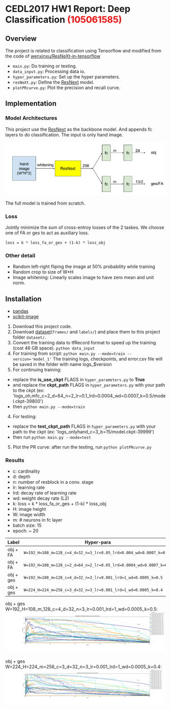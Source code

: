 # CEDL2017 HW1 Report: Deep Classification <span style="color:red">(105061585)</span>

## Overview
The project is related to classification using Tensorflow and modified from the code of [wenxinxu/ResNeXt-in-tensorflow](https://github.com/wenxinxu/ResNeXt-in-tensorflow)
- `main.py`: Do training or testing.
- `data_input.py`: Processing data io.
- `hyper_parameters.py`: Set up the hyper parameters.
- `resNeXt.py`: Define the [ResNext](https://arxiv.org/pdf/1611.05431.pdf) model.
- `plotPRcurve.py`: Plot the precision and recall curve.

## Implementation
### Model Architectures
This project use the [ResNext](https://arxiv.org/pdf/1611.05431.pdf) as the backbone model.
And appends fc layers to do classification. The input is only hand image.

![](./arch.png)

The full model is trained from scratch.
### Loss
Jointly minimize the sum of cross-entroy losses of the 2 taskes.
We choose one of FA or ges to act as auxiliary loss.
```
loss = k * loss_fa_or_ges + (1-k) * loss_obj
```
### Other detail
* Random left-right fliping the image at 50% probability while training 
* Random crop to size of W*H
* Image whitening: Linearly scales image to have zero mean and unit norm.


## Installation
* [pandas](http://pandas.pydata.org/)
* [scikit-image](http://scikit-image.org/docs/dev/install.html)

1. Download this project code.
2. Download [dataset](https://drive.google.com/drive/folders/0BwCy2boZhfdBdXdFWnEtNWJYRzQ)(`frames/` and `labels/`) and place them to this project folder `dataset/`.
3. Convert the training data to tfRecord format to speed up the training (cost 46 GB space). `python data_input`
4. For training from script: `python main.py --mode=train --version='model_1'` The training logs, checkpoints, and error.csv file will be saved in the folder with name logs_$version
4. For continuing training: 
* replace the **is_use_ckpt** FLAGS in `hyper_parameters.py` to **True**
* and replace the **ckpt_path** FLAGS in `hyper_parameters.py` with your path to the ckpt (ex: 'logs_oh,mfc_c=2_d=64_n=2_lr=0.1_lrd=0.0004_wd=0.0007_k=0.5/model.ckpt-39800')
* then `python main.py --mode=train` 
4. For testing: 
* replace the **test_ckpt_path** FLAGS in `hyper_parameters.py` with your path to the ckpt (ex: 'logs_onlyhand_c=3_b=15/model.ckpt-39999')
* then run `python main.py --mode=test`
5. Plot the PR curve: after run the testing, run `python plotPRcurve.py`


### Results
- c: cardinality
- d: depth
- n: number of resblock in a conv. stage
- lr: learning rate
- lrd: decay rate of learning rate
- wd: weight decay rate (L2)
- k: loss = k * loss_fa_or_ges + (1-k) * loss_obj
- H: image height
- W: image width
- m: # neurons in fc layer
- batch size: 15
- epoch: ~ 20

| Label | Hyper-para | Accuracy |
|-------|----------|----------|
|obj + FA| `W=192_H=108_m=128_c=4_d=32_n=3_lr=0.05_lrd=0.004_wd=0.0007_k=0.5`| 0.512 |
|obj + FA| `W=192_H=108_m=128_c=2_d=64_n=2_lr=0.05_lrd=0.0004_wd=0.0007_k=0.5`| 0.529 |
|obj + ges| `W=192_H=108_m=128_c=4_d=32_n=3_lr=0.001_lrd=1_wd=0.0005_k=0.5`| 0.548 |
|obj + ges| `W=224_H=224_m=256_c=3_d=32_n=3_lr=0.001_lrd=1_wd=0.0005_k=0.4`| 0.562 |

obj + ges	W=192_H=108_m_128_c=4_d=32_n=3_lr=0.001_lrd=1_wd=0.0005_k=0.5:
![](./figure_1-1.png)

obj + ges	W=224_H=224_m=256_c=3_d=32_n=3_lr=0.001_lrd=1_wd=0.0005_k=0.4:
![](./figure_1-2.png)
